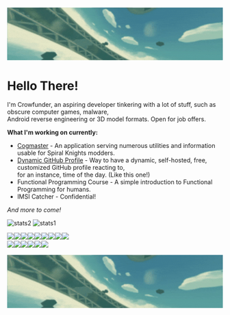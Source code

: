 <div style="max-width: 800px" width=800>

![](https://github.com/Crowfunder/Crowfunder/blob/main/assets/banner.gif?raw=true)
# Hello There! 
I'm Crowfunder, an aspiring developer tinkering with a lot of stuff, such as obscure computer games, malware, <br>Android reverse engineering or 3D model formats. Open for job offers.

**What I'm working on currently:**
- [Cogmaster](https://github.com/Crowfunder/Cogmaster) - An application serving numerous utilities and information usable for Spiral Knights modders.
- [Dynamic GitHub Profile](https://github.com/Crowfunder/Crowfunder) - Way to have a dynamic, self-hosted, free, customized GitHub profile reacting to,<br> for an instance, time of the day. (Like this one!)
- Functional Programming Course - A simple introduction to Functional Programming for humans.
- IMSI Catcher - Confidential! 

*And more to come!*

![stats2](https://github-readme-stats.vercel.app/api?username=crowfunder&count_private=true&show_icons=true&theme=radical) ![stats1](https://github-readme-stats.vercel.app/api/top-langs/?username=crowfunder&layout=compact&theme=radical) 


[![](https://cyber.dabamos.de/88x31/vscbutton.gif)](https://code.visualstudio.com/)[![](https://cyber.dabamos.de/88x31/discord2.gif)](https://discord.gg/RAf499a)[![](https://cyber.dabamos.de/88x31/ddg.gif)](https://duckduckgo.com)[![](https://cyber.dabamos.de/88x31/firefox3.gif)](https://www.mozilla.org/en-US/firefox/new/)[![](https://cyber.dabamos.de/88x31/get_java.gif)](https://www.java.com/pl/download/manual.jsp)[![](https://cyber.dabamos.de/88x31/gimp.gif)](https://www.gimp.org/downloads/)[![](https://cyber.dabamos.de/88x31/github.gif)](https://github.com/Crowfunder)![](https://cyber.dabamos.de/88x31/hair.gif)[![](https://cyber.dabamos.de/88x31/irfan.gif)](https://www.irfanview.com/)<br>
![](https://cyber.dabamos.de/88x31/letsnotencrypt.gif)[![](https://cyber.dabamos.de/88x31/notepadpp2.gif)](https://notepad-plus-plus.org/downloads/)![](https://cyber.dabamos.de/88x31/pokemon.gif)[![](https://cyber.dabamos.de/88x31/scottgames.gif)](https://scottgames.com/)![](https://cyber.dabamos.de/88x31/screw.gif)![](https://cyber.dabamos.de/88x31/cc-some.gif)

![](https://github.com/Crowfunder/Crowfunder/blob/main/assets/banner.gif?raw=true)


</div>
